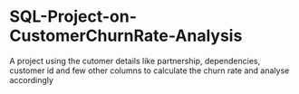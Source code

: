 # SQL-Project-on-CustomerChurnRate-Analysis
A project using the cutomer details like partnership, dependencies, customer id and few other columns to calculate the churn rate and analyse accordingly
